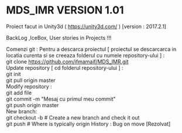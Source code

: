 # MDS_IMR VERSION 1.01
Proiect facut in Unity3d (  https://unity3d.com/  ) [version : 2017.2.1]



BackLog ,IceBox, User stories in Projects !!! 

Comenzi git : 
Pentru a descarca proiectul [ proiectul se descarcarca in locatia curenta si se creeaza folderul cu numele repository-ului ] :   
  git clone https://github.com/ifmamaif/MDS_IMR.git  
Update repository [ cd folderul repository-ului ] :     
  git init                                   
  git pull origin master  
Modify repository :    
  git add file      
  git commit -m "Mesaj cu primul meu commit"     
  git push origin master      
New branch:   
  git checkout -b <branch-name> # Create a new branch and check it out    
  git push <remote-name> <branch-name> # Where <remote-name> is typically origin
History :
  Bug on move [Rezolvat]
